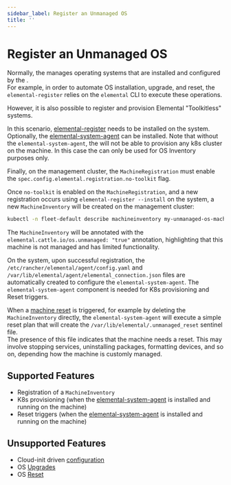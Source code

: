 ```yaml
---
sidebar_label: Register an Unmanaged OS
title: ''
---
```


<head>
  <link rel="canonical" href="https://elemental.docs.rancher.com/unmanaged-os"/>
</head>

# Register an Unmanaged OS

Normally, the <Vars name="elemental_operator_name" link="elemental_operator_url" /> manages operating systems that are installed and configured by the <Vars name="elemental_toolkit_name" link="elemental_toolkit_url" />.  
For example, in order to automate OS installation, upgrade, and reset, the `elemental-register` relies on the `elemental` CLI to execute these operations.  

However, it is also possible to register and provision Elemental "Toolkitless" systems.  

In this scenario, [elemental-register](architecture-components.md#elemental-register-command-line-tool) needs to be installed on the system.  
Optionally, the [elemental-system-agent](architecture-components.md#elemental-system-agent-daemon) can be installed. Note that without the `elemental-system-agent`, the <Vars name="elemental_operator_name" /> will not be able to provision any k8s cluster on the machine. In this case the <Vars name="elemental_operator_name" /> can only be used for OS Inventory purposes only.  

Finally, on the management cluster, the `MachineRegistration` must enable the `spec.config.elemental.registration.no-toolkit` flag.  

Once `no-toolkit` is enabled on the `MachineRegistration`, and a new registration occurs using `elemental-register --install` on the system, a new `MachineInventory` will be created on the management cluster:  

```bash
kubectl -n fleet-default describe machineinventory my-unmanaged-os-machine
```

The `MachineInventory` will be annotated with the `elemental.cattle.io/os.unmanaged: "true"` annotation, highlighting that this machine is not managed and has limited functionality.  

On the system, upon successful registration, the `/etc/rancher/elemental/agent/config.yaml` and `/var/lib/elemental/agent/elemental_connection.json` files are automatically created to configure the `elemental-system-agent`.
The `elemental-system-agent` component is needed for K8s provisioning and Reset triggers.  

When a [machine reset](reset.md) is triggered, for example by deleting the `MachineInventory` directly, the `elemental-system-agent` will execute a simple reset plan that will create the `/var/lib/elemental/.unmanaged_reset` sentinel file.  
The presence of this file indicates that the machine needs a reset. This may involve stopping services, uninstalling packages, formatting devices, and so on, depending how the machine is customly managed.  

## Supported Features

- Registration of a `MachineInventory`
- K8s provisioning (when the [elemental-system-agent](architecture-components.md#elemental-system-agent-daemon) is installed and running on the machine)
- Reset triggers (when the [elemental-system-agent](architecture-components.md#elemental-system-agent-daemon) is installed and running on the machine)

## Unsupported Features

- Cloud-init driven [configuration](cloud-config-reference.md)
- OS [Upgrades](upgrade.md)
- OS [Reset](reset.md)
